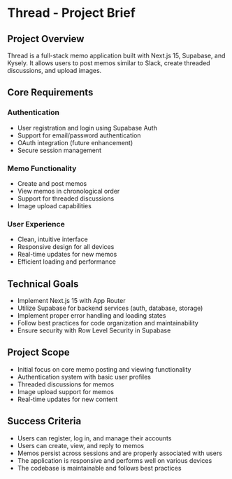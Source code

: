 # Thread - Project Brief

## Project Overview
Thread is a full-stack memo application built with Next.js 15, Supabase, and Kysely. It allows users to post memos similar to Slack, create threaded discussions, and upload images.

## Core Requirements

### Authentication
- User registration and login using Supabase Auth
- Support for email/password authentication
- OAuth integration (future enhancement)
- Secure session management

### Memo Functionality
- Create and post memos
- View memos in chronological order
- Support for threaded discussions
- Image upload capabilities

### User Experience
- Clean, intuitive interface
- Responsive design for all devices
- Real-time updates for new memos
- Efficient loading and performance

## Technical Goals
- Implement Next.js 15 with App Router
- Utilize Supabase for backend services (auth, database, storage)
- Implement proper error handling and loading states
- Follow best practices for code organization and maintainability
- Ensure security with Row Level Security in Supabase

## Project Scope
- Initial focus on core memo posting and viewing functionality
- Authentication system with basic user profiles
- Threaded discussions for memos
- Image upload support for memos
- Real-time updates for new content

## Success Criteria
- Users can register, log in, and manage their accounts
- Users can create, view, and reply to memos
- Memos persist across sessions and are properly associated with users
- The application is responsive and performs well on various devices
- The codebase is maintainable and follows best practices
